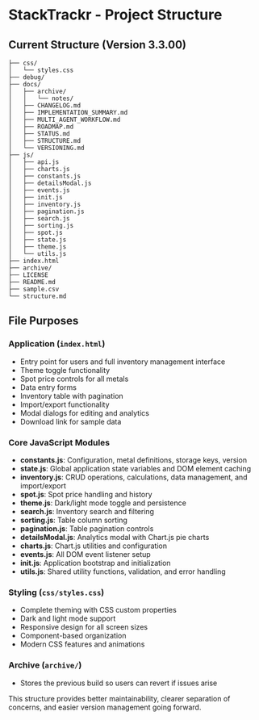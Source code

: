 # StackTrackr - Project Structure

## Current Structure (Version 3.3.00)

```text
├── css/
│   └── styles.css
├── debug/
├── docs/
│   ├── archive/
│   │   └── notes/
│   ├── CHANGELOG.md
│   ├── IMPLEMENTATION_SUMMARY.md
│   ├── MULTI_AGENT_WORKFLOW.md
│   ├── ROADMAP.md
│   ├── STATUS.md
│   ├── STRUCTURE.md
│   └── VERSIONING.md
├── js/
│   ├── api.js
│   ├── charts.js
│   ├── constants.js
│   ├── detailsModal.js
│   ├── events.js
│   ├── init.js
│   ├── inventory.js
│   ├── pagination.js
│   ├── search.js
│   ├── sorting.js
│   ├── spot.js
│   ├── state.js
│   ├── theme.js
│   └── utils.js
├── index.html
├── archive/
├── LICENSE
├── README.md
├── sample.csv
└── structure.md
```

## File Purposes

### Application (`index.html`)
- Entry point for users and full inventory management interface
- Theme toggle functionality
- Spot price controls for all metals
- Data entry forms
- Inventory table with pagination
- Import/export functionality
- Modal dialogs for editing and analytics
- Download link for sample data

### Core JavaScript Modules
- **constants.js**: Configuration, metal definitions, storage keys, version
- **state.js**: Global application state variables and DOM element caching
- **inventory.js**: CRUD operations, calculations, data management, and import/export
- **spot.js**: Spot price handling and history
- **theme.js**: Dark/light mode toggle and persistence
- **search.js**: Inventory search and filtering
- **sorting.js**: Table column sorting
- **pagination.js**: Table pagination controls
- **detailsModal.js**: Analytics modal with Chart.js pie charts
- **charts.js**: Chart.js utilities and configuration
- **events.js**: All DOM event listener setup
- **init.js**: Application bootstrap and initialization
- **utils.js**: Shared utility functions, validation, and error handling

### Styling (`css/styles.css`)
- Complete theming with CSS custom properties
- Dark and light mode support
- Responsive design for all screen sizes
- Component-based organization
- Modern CSS features and animations

### Archive (`archive/`)
- Stores the previous build so users can revert if issues arise

This structure provides better maintainability, clearer separation of concerns, and easier version management going forward.
